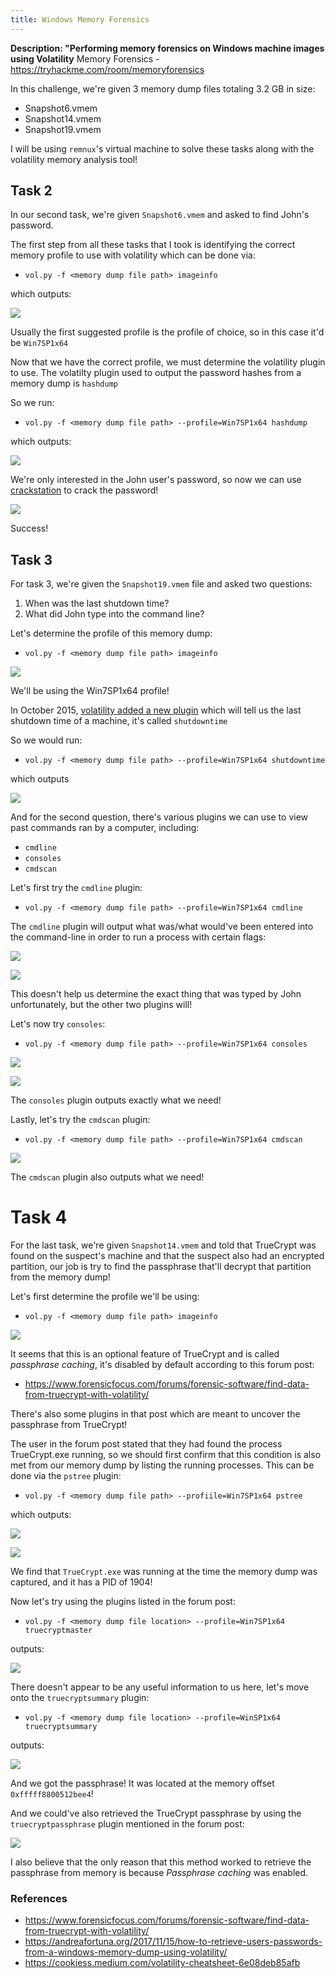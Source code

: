 ```yaml
---
title: Windows Memory Forensics
---
```



**Description: "Performing memory forensics on Windows machine images using Volatility**
Memory Forensics - https://tryhackme.com/room/memoryforensics

In this challenge, we're given 3 memory dump files totaling 3.2 GB in size:

* Snapshot6.vmem
* Snapshot14.vmem
* Snapshot19.vmem

I will be using `remnux`'s virtual machine to solve these tasks along with the volatility memory analysis tool!

## Task 2

In our second task, we're given `Snapshot6.vmem` and asked to find John's password. 

The first step from all these tasks that I took is identifying the correct memory profile to use with volatility which can be done via:

* `vol.py -f <memory dump file path> imageinfo`

which outputs:

![](https://i.imgur.com/01gYbQJ.png)

Usually the first suggested profile is the profile of choice, so in this case it'd be `Win7SP1x64`

Now that we have the correct profile, we must determine the volatility plugin to use. The volatilty plugin used to output the password hashes from a memory dump is `hashdump`

So we run:

* `vol.py -f <memory dump file path> --profile=Win7SP1x64 hashdump`

which outputs:

![](https://i.imgur.com/p0bK9Ql.png)

We're only interested in the John user's password, so now we can use [crackstation](https://crackstation.net/) to crack the password!

![](https://i.imgur.com/kbdw5gK.png)

Success!

## Task 3

For task 3, we're given the `Snapshot19.vmem` file and asked two questions:

1. When was the last shutdown time?
2. What did John type into the command line?

Let's determine the profile of this memory dump:

* `vol.py -f <memory dump file path> imageinfo`

![](https://i.imgur.com/ISOTTPd.png)

We'll be using the Win7SP1x64 profile!

In October 2015, [volatility added a new plugin](https://www.volatilityfoundation.org/25) which will tell us the last shutdown time of a machine, it's called `shutdowntime`

So we would run:

* `vol.py -f <memory dump file path> --profile=Win7SP1x64 shutdowntime`

which outputs

![](https://i.imgur.com/83z6Nmo.png)

And for the second question, there's various plugins we can use to view past commands ran by a computer, including:

* `cmdline`
* `consoles`
* `cmdscan`

Let's first try the `cmdline` plugin:

* `vol.py -f <memory dump file path> --profile=Win7SP1x64 cmdline`

The `cmdline` plugin will output what was/what would've been entered into the command-line in order to run a process with certain flags:

![](https://i.imgur.com/2EoPj4y.png)

![](https://i.imgur.com/fT6jrJd.png)

This doesn't help us determine the exact thing that was typed by John unfortunately, but the other two plugins will!

Let's now try `consoles`:

* `vol.py -f <memory dump file path> --profile=Win7SP1x64 consoles`

![](https://i.imgur.com/mqvpn6v.png)

![](https://i.imgur.com/pivKIXl.png)

The `consoles` plugin outputs exactly what we need!

Lastly, let's try the `cmdscan` plugin:

* `vol.py -f <memory dump file path> --profile=Win7SP1x64 cmdscan`

![](https://i.imgur.com/Y0ukD3V.png)

The `cmdscan` plugin also outputs what we need!

# Task 4

For the last task, we're given `Snapshot14.vmem` and told that TrueCrypt was found on the suspect's machine and that the suspect also had an encrypted partition, our job is try to find the passphrase that'll decrypt that partition from the memory dump!

Let's first determine the profile we'll be using:

* `vol.py -f <memory dump file path> imageinfo`

![](https://i.imgur.com/G27GBkZ.png)

It seems that this is an optional feature of TrueCrypt and is called *passphrase caching*, it's disabled by default according to this forum post:

* https://www.forensicfocus.com/forums/forensic-software/find-data-from-truecrypt-with-volatility/

There's also some plugins in that post which are meant to uncover the passphrase from TrueCrypt!

The user in the forum post stated that they had found the process TrueCrypt.exe running, so we should first confirm that this condition is also met from our memory dump by listing the running processes. This can be done via the `pstree` plugin:

* `vol.py -f <memory dump file path> --profiile=Win7SP1x64 pstree`

which outputs:

![](https://i.imgur.com/Tc1YGQQ.png)

![](https://i.imgur.com/gXr5fh9.png)

We find that `TrueCrypt.exe` was running at the time the memory dump was captured, and it has a PID of 1904!

Now let's try using the plugins listed in the forum post:

* `vol.py -f <memory dump file location> --profile=Win7SP1x64 truecryptmaster`

outputs:

![](https://i.imgur.com/ftqkgaS.png)

There doesn't appear to be any useful information to us here, let's move onto the `truecryptsummary` plugin:

* `vol.py -f <memory dump file location> --profile=WinSP1x64 truecryptsummary`

outputs:

![](https://i.imgur.com/u2YzmfZ.png)

And we got the passphrase! It was located at the memory offset `0xfffff8800512bee4`!

And we could've also retrieved the TrueCrypt passphrase by using the `truecryptpassphrase` plugin mentioned in the forum post:

![](https://i.imgur.com/tfajAOZ.png)

I also believe that the only reason that this method worked to retrieve the passphrase from memory is because *Passphrase caching* was enabled.

### References

* https://www.forensicfocus.com/forums/forensic-software/find-data-from-truecrypt-with-volatility/
* https://andreafortuna.org/2017/11/15/how-to-retrieve-users-passwords-from-a-windows-memory-dump-using-volatility/
* https://cookiess.medium.com/volatility-cheatsheet-6e08deb85afb

